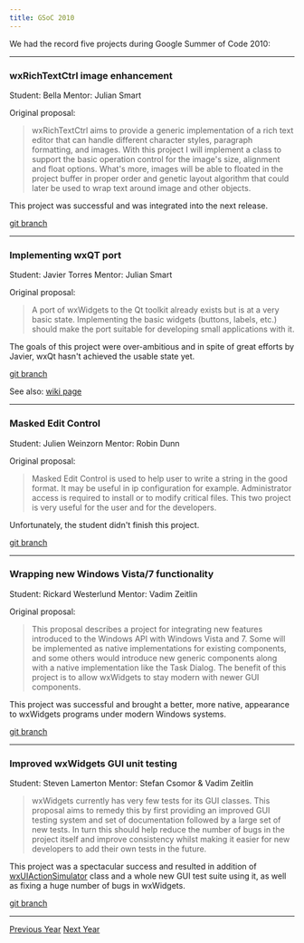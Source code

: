 ```yaml
---
title: GSoC 2010
---
```


We had the record five projects during Google Summer of Code 2010:

----

### wxRichTextCtrl image enhancement
Student: Bella
Mentor: Julian Smart

Original proposal:

> wxRichTextCtrl aims to provide a generic implementation of a rich text editor
> that can handle different character styles, paragraph formatting, and images.
> With this project I will implement a class to support the basic operation
> control for the image's size, alignment and float options. What's more,
> images will be able to floated in the project buffer in proper order and
> genetic layout algorithm that could later be used to wrap text around image
> and other objects.

This project was successful and was integrated into the next release.

[git branch](https://github.com/wxWidgets/wxWidgets/tree/SOC2010_RTC_IMAGES)

----

### Implementing wxQT port
Student: Javier Torres
Mentor: Julian Smart

Original proposal:

> A port of wxWidgets to the Qt toolkit already exists but is at a very basic
> state. Implementing the basic widgets (buttons, labels, etc.) should make the
> port suitable for developing small applications with it.

The goals of this project were over-ambitious and in spite of great efforts by
Javier, wxQt hasn't achieved the usable state yet.

[git branch](https://github.com/wxWidgets/wxWidgets/tree/wxQT)

See also: [wiki page](https://wiki.wxwidgets.org/WxQt)

----

### Masked Edit Control
Student: Julien Weinzorn
Mentor: Robin Dunn

Original proposal:

> Masked Edit Control is used to help user to write a string in the good
> format. It may be useful in ip configuration for example. Administrator
> access is required to install or to modify critical files. This two project
> is very useful for the user and for the developers.

Unfortunately, the student didn't finish this project.

[git branch](https://github.com/wxWidgets/wxWidgets/tree/SOC2010_MASKED_CTRL)

----

### Wrapping new Windows Vista/7 functionality
Student: Rickard Westerlund
Mentor: Vadim Zeitlin

Original proposal:

> This proposal describes a project for integrating new features introduced to
> the Windows API with Windows Vista and 7. Some will be implemented as native
> implementations for existing components, and some others would introduce new
> generic components along with a native implementation like the Task Dialog.
> The benefit of this project is to allow wxWidgets to stay modern with newer
> GUI components.

This project was successful and brought a better, more native, appearance to
wxWidgets programs under modern Windows systems.

[git branch](https://github.com/wxWidgets/wxWidgets/tree/SOC2010_WIN7_UI)

----

### Improved wxWidgets GUI unit testing
Student: Steven Lamerton
Mentor: Stefan Csomor & Vadim Zeitlin

> wxWidgets currently has very few tests for its GUI classes. This proposal
> aims to remedy this by first providing an improved GUI testing system and set
> of documentation followed by a large set of new tests. In turn this should
> help reduce the number of bugs in the project itself and improve consistency
> whilst making it easier for new developers to add their own tests in the
> future.

This project was a spectacular success and resulted in addition of
[wxUIActionSimulator](https://docs.wxwidgets.org/trunk/classwx_u_i_action_simulator.html)
class and a whole new GUI test suite using it, as well as fixing a huge number
of bugs in wxWidgets.

[git branch](https://github.com/wxWidgets/wxWidgets/tree/SOC2010_GUI_TEST)

----

<p class="my-5 text-center">
  <a href="../2009/" class="btn btn-lg btn-outline-primary"><i class="fas fa-arrow-alt-circle-left fa-fw"></i> Previous Year</a>
  <a href="../2011/" class="btn btn-lg btn-outline-primary">Next Year <i class="fas fa-arrow-alt-circle-right fa-fw"></i></a>
</p>
